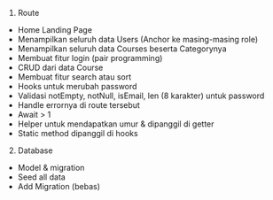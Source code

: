 1. Route

- Home Landing Page
- Menampilkan seluruh data Users (Anchor ke masing-masing role)
- Menampilkan seluruh data Courses beserta Categorynya
- Membuat fitur login (pair programming)
- CRUD dari data Course
- Membuat fitur search atau sort
- Hooks untuk merubah password
- Validasi notEmpty, notNull, isEmail, len (8 karakter) untuk password
- Handle errornya di route tersebut
- Await > 1
- Helper untuk mendapatkan umur & dipanggil di getter
- Static method dipanggil di hooks

2. Database

- Model & migration
- Seed all data
- Add Migration (bebas)
